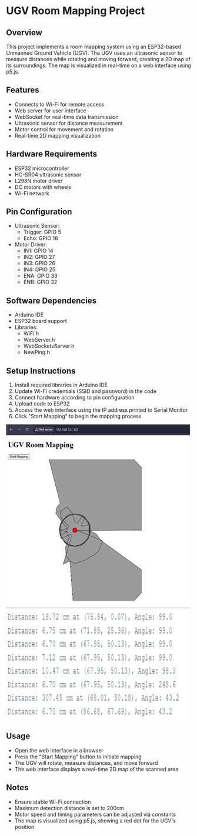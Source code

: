# UGV Room Mapping Project

## Overview
This project implements a room mapping system using an ESP32-based Unmanned Ground Vehicle (UGV). The UGV uses an ultrasonic sensor to measure distances while rotating and moving forward, creating a 2D map of its surroundings. The map is visualized in real-time on a web interface using p5.js.

## Features
- Connects to Wi-Fi for remote access
- Web server for user interface
- WebSocket for real-time data transmission
- Ultrasonic sensor for distance measurement
- Motor control for movement and rotation
- Real-time 2D mapping visualization

## Hardware Requirements
- ESP32 microcontroller
- HC-SR04 ultrasonic sensor
- L298N motor driver
- DC motors with wheels
- Wi-Fi network

## Pin Configuration
- Ultrasonic Sensor:
  - Trigger: GPIO 5
  - Echo: GPIO 18
- Motor Driver:
  - IN1: GPIO 14
  - IN2: GPIO 27
  - IN3: GPIO 26
  - IN4: GPIO 25
  - ENA: GPIO 33
  - ENB: GPIO 32

## Software Dependencies
- Arduino IDE
- ESP32 board support
- Libraries:
  - WiFi.h
  - WebServer.h
  - WebSocketsServer.h
  - NewPing.h

## Setup Instructions
1. Install required libraries in Arduino IDE
2. Update Wi-Fi credentials (SSID and password) in the code
3. Connect hardware according to pin configuration
4. Upload code to ESP32
5. Access the web interface using the IP address printed to Serial Monitor
6. Click "Start Mapping" to begin the mapping process
<img src="mapping.png" alt="Alt text" width="500" height="500">
<img src="serial_monitor.png" alt="Alt text" width="500" height="300">

## Usage
- Open the web interface in a browser
- Press the "Start Mapping" button to initiate mapping
- The UGV will rotate, measure distances, and move forward
- The web interface displays a real-time 2D map of the scanned area

## Notes
- Ensure stable Wi-Fi connection
- Maximum detection distance is set to 200cm
- Motor speed and timing parameters can be adjusted via constants
- The map is visualized using p5.js, showing a red dot for the UGV's position
